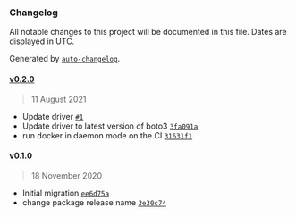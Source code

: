 ### Changelog

All notable changes to this project will be documented in this file. Dates are displayed in UTC.

Generated by [`auto-changelog`](https://github.com/CookPete/auto-changelog).

#### [v0.2.0](https://github.com/nevermined-io/metadata-driver-aws/compare/v0.1.0...v0.2.0)

> 11 August 2021

- Update driver [`#1`](https://github.com/nevermined-io/metadata-driver-aws/pull/1)
- Update driver to latest version of boto3 [`3fa091a`](https://github.com/nevermined-io/metadata-driver-aws/commit/3fa091a21ac09f709ef2af541e97830e809d59b8)
- run docker in daemon mode on the CI [`31631f1`](https://github.com/nevermined-io/metadata-driver-aws/commit/31631f1605a18d70aab1aa29475cc6ec0369acf3)

#### v0.1.0

> 18 November 2020

- Initial migration [`ee6d75a`](https://github.com/nevermined-io/metadata-driver-aws/commit/ee6d75a13618163df00986fb969ed194b3fcb5ba)
- change package release name [`3e30c74`](https://github.com/nevermined-io/metadata-driver-aws/commit/3e30c74cd84abaf6f2c95d805ddc4c87cd72659c)
